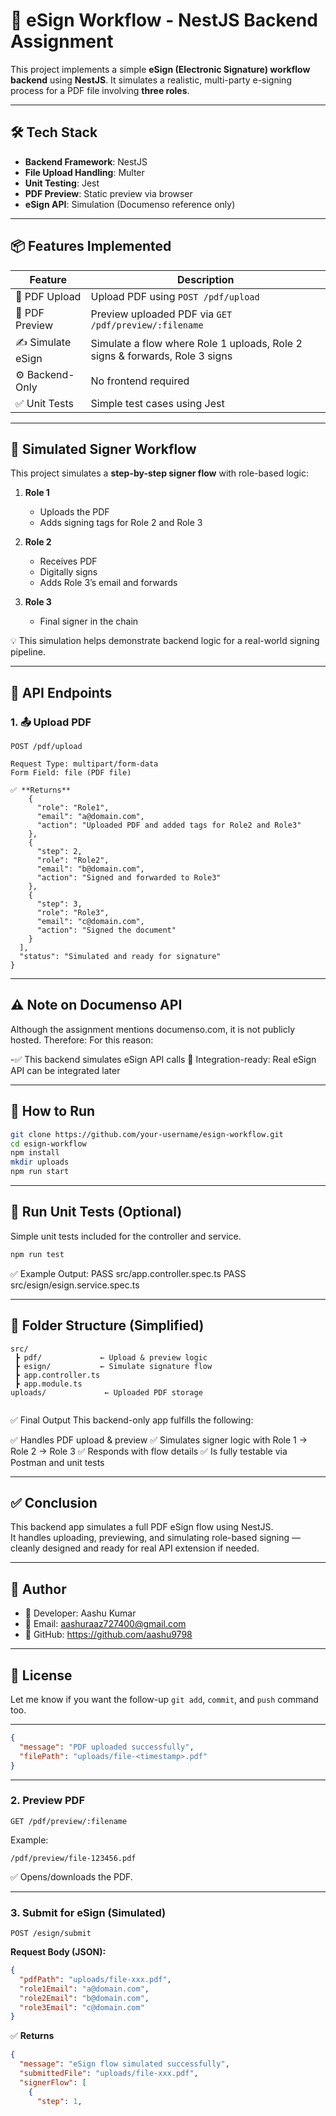 # 📄 eSign Workflow - NestJS Backend Assignment

This project implements a simple **eSign (Electronic Signature) workflow backend** using **NestJS**. It simulates a realistic, multi-party e-signing process for a PDF file involving **three roles**.

---

## 🛠️ Tech Stack

- **Backend Framework**: NestJS
- **File Upload Handling**: Multer
- **Unit Testing**: Jest
- **PDF Preview**: Static preview via browser
- **eSign API**: Simulation (Documenso reference only)

---

## 📦 Features Implemented

| Feature             | Description                                           |
|---------------------|-------------------------------------------------------|
| 🔼 PDF Upload      | Upload PDF using `POST /pdf/upload`                   |
| 👀 PDF Preview     | Preview uploaded PDF via `GET /pdf/preview/:filename` |
| ✍️ Simulate eSign  | Simulate a flow where Role 1 uploads, Role 2 signs & forwards, Role 3 signs |
| ⚙️ Backend-Only    | No frontend required                                  |
| ✅ Unit Tests      | Simple test cases using Jest                          |

---

## 🔁 Simulated Signer Workflow

This project simulates a **step-by-step signer flow** with role-based logic:

1. **Role 1**
   - Uploads the PDF
   - Adds signing tags for Role 2 and Role 3

2. **Role 2**
   - Receives PDF
   - Digitally signs
   - Adds Role 3’s email and forwards

3. **Role 3**
   - Final signer in the chain

💡 This simulation helps demonstrate backend logic for a real-world signing pipeline.

---

## 🧪 API Endpoints

### 1. 📤 Upload PDF

```http
POST /pdf/upload

Request Type: multipart/form-data
Form Field: file (PDF file)

✅ **Returns**
    {
      "role": "Role1",
      "email": "a@domain.com",
      "action": "Uploaded PDF and added tags for Role2 and Role3"
    },
    {
      "step": 2,
      "role": "Role2",
      "email": "b@domain.com",
      "action": "Signed and forwarded to Role3"
    },
    {
      "step": 3,
      "role": "Role3",
      "email": "c@domain.com",
      "action": "Signed the document"
    }
  ],
  "status": "Simulated and ready for signature"
}

```

---

## ⚠️ Note on Documenso API

Although the assignment mentions documenso.com, it is not publicly hosted. Therefore:
For this reason:

-✅ This backend simulates eSign API calls
🧪 Integration-ready: Real eSign API can be integrated later

---

## 🚀 How to Run

```bash
git clone https://github.com/your-username/esign-workflow.git
cd esign-workflow
npm install
mkdir uploads
npm run start
```

---

## 🧪 Run Unit Tests (Optional)
Simple unit tests included for the controller and service.

```bash
npm run test
```

✅ Example Output:
PASS  src/app.controller.spec.ts
PASS  src/esign/esign.service.spec.ts

---

## 📁 Folder Structure (Simplified)

```
src/
 ┣ pdf/             ← Upload & preview logic
 ┣ esign/           ← Simulate signature flow
 ┣ app.controller.ts
 ┣ app.module.ts
uploads/             ← Uploaded PDF storage


```

✅ Final Output
This backend-only app fulfills the following:

✅ Handles PDF upload & preview
✅ Simulates signer logic with Role 1 → Role 2 → Role 3
✅ Responds with flow details
✅ Is fully testable via Postman and unit tests



---

## ✅ Conclusion

This backend app simulates a full PDF eSign flow using NestJS.  
It handles uploading, previewing, and simulating role-based signing — cleanly designed and ready for real API extension if needed.

---

## 👤 Author

- 💼 Developer: Aashu Kumar
- 📧 Email: aashuraaz727400@gmail.com
- 🔗 GitHub: https://github.com/aashu9798

---

## 📌 License

Let me know if you want the follow-up `git add`, `commit`, and `push` command too.

---

```json
{
  "message": "PDF uploaded successfully",
  "filePath": "uploads/file-<timestamp>.pdf"
}
```

---

### 2. Preview PDF

```
GET /pdf/preview/:filename
```

Example:
```
/pdf/preview/file-123456.pdf
```

✅ Opens/downloads the PDF.

---

### 3. Submit for eSign (Simulated)

```
POST /esign/submit
```

**Request Body (JSON):**
```json
{
  "pdfPath": "uploads/file-xxx.pdf",
  "role1Email": "a@domain.com",
  "role2Email": "b@domain.com",
  "role3Email": "c@domain.com"
}

```

✅ **Returns**
```json
{
  "message": "eSign flow simulated successfully",
  "submittedFile": "uploads/file-xxx.pdf",
  "signerFlow": [
    {
      "step": 1,